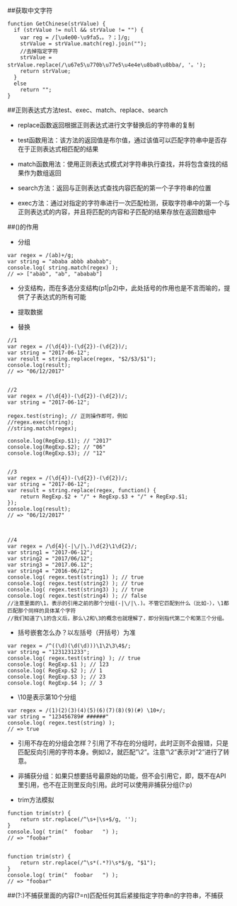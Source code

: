 ##获取中文字符

```
function GetChinese(strValue) {
  if (strValue != null && strValue != "") {
    var reg = /[\u4e00-\u9fa5，。？；]/g;
    strValue = strValue.match(reg).join("");
    //去掉指定字符
    strValue = strValue.replace(/\u67e5\u770b\u77e5\u4e4e\u8ba8\u8bba/, '。');
    return strValue;
  }
  else
    return "";
}
```



##正则表达式方法test、exec、match、replace、search

- replace函数返回根据正则表达式进行文字替换后的字符串的复制

- test函数用法：该方法的返回值是布尔值，通过该值可以匹配字符串中是否存在于正则表达式相匹配的结果

- match函数用法：使用正则表达式模式对字符串执行查找，并将包含查找的结果作为数组返回

- search方法：返回与正则表达式查找内容匹配的第一个子字符串的位置 

- exec方法：通过对指定的字符串进行一次匹配检测，获取字符串中的第一个与正则表达式的内容，并且将匹配的内容和子匹配的结果存放在返回数组中




##()的作用

- 分组

```
var regex = /(ab)+/g;
var string = "ababa abbb ababab";
console.log( string.match(regex) ); 
// => ["abab", "ab", "ababab"]
```

- 分支结构，而在多选分支结构(p1|p2)中，此处括号的作用也是不言而喻的，提供了子表达式的所有可能

- 提取数据

- 替换

```
//1
var regex = /(\d{4})-(\d{2})-(\d{2})/;
var string = "2017-06-12";
var result = string.replace(regex, "$2/$3/$1");
console.log(result); 
// => "06/12/2017"


//2
var regex = /(\d{4})-(\d{2})-(\d{2})/;
var string = "2017-06-12";

regex.test(string); // 正则操作即可，例如
//regex.exec(string);
//string.match(regex);

console.log(RegExp.$1); // "2017"
console.log(RegExp.$2); // "06"
console.log(RegExp.$3); // "12"


//3
var regex = /(\d{4})-(\d{2})-(\d{2})/;
var string = "2017-06-12";
var result = string.replace(regex, function() {
	return RegExp.$2 + "/" + RegExp.$3 + "/" + RegExp.$1;
});
console.log(result); 
// => "06/12/2017"



//4
var regex = /\d{4}(-|\/|\.)\d{2}\1\d{2}/;
var string1 = "2017-06-12";
var string2 = "2017/06/12";
var string3 = "2017.06.12";
var string4 = "2016-06/12";
console.log( regex.test(string1) ); // true
console.log( regex.test(string2) ); // true
console.log( regex.test(string3) ); // true
console.log( regex.test(string4) ); // false
//注意里面的\1，表示的引用之前的那个分组(-|\/|\.)。不管它匹配到什么（比如-），\1都匹配那个同样的具体某个字符
//我们知道了\1的含义后，那么\2和\3的概念也就理解了，即分别指代第二个和第三个分组。
```

- 括号嵌套怎么办？以左括号（开括号）为准

```
var regex = /^((\d)(\d(\d)))\1\2\3\4$/;
var string = "1231231233";
console.log( regex.test(string) ); // true
console.log( RegExp.$1 ); // 123
console.log( RegExp.$2 ); // 1
console.log( RegExp.$3 ); // 23
console.log( RegExp.$4 ); // 3
```

- \10是表示第10个分组

```
var regex = /(1)(2)(3)(4)(5)(6)(7)(8)(9)(#) \10+/;
var string = "123456789# ######"
console.log( regex.test(string) );
// => true
```

- 引用不存在的分组会怎样？引用了不存在的分组时，此时正则不会报错，只是匹配反向引用的字符本身。例如\2，就匹配”\2”。注意”\2”表示对”2”进行了转意。

- 非捕获分组：如果只想要括号最原始的功能，但不会引用它，即，既不在API里引用，也不在正则里反向引用。此时可以使用非捕获分组(?:p)

- trim方法模拟

```
function trim(str) {
	return str.replace(/^\s+|\s+$/g, '');
}
console.log( trim("  foobar   ") ); 
// => "foobar"


function trim(str) {
	return str.replace(/^\s*(.*?)\s*$/g, "$1");
}
console.log( trim("  foobar   ") ); 
// => "foobar"
```


##(?:)不捕获里面的内容(?=n)匹配任何其后紧接指定字符串n的字符串，不捕获

